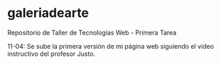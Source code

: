 # galeriadearte
Repositorio de Taller de Tecnologías Web - Primera Tarea

11-04: Se sube la primera versión de mi página web siguiendo el video instructivo del profesor Justo.
